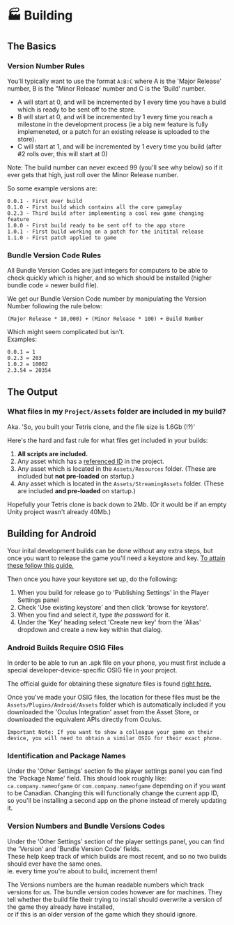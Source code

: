 # :factory: Building

## The Basics

### Version Number Rules

You'll typically want to use the format ```A:B:C``` where A is the 'Major Release' number, B is the "Minor Release' number and C is the 'Build' number.

* A will start at 0, and will be incremented by 1 every time you have a build which is ready to be sent off to the store.
* B will start at 0, and will be incremented by 1 every time you reach a milestone in the development process (ie a big new feature is fully implemeneted, or a patch for an existing release is uploaded to the store).
* C will start at 1, and will be incremented by 1 every time you build (after #2 rolls over, this will start at 0)

Note: The build number can never exceed 99 (you'll see why below) so if it ever gets that high, just roll over the Minor Release number.

So some example versions are:

```
0.0.1 - First ever build
0.1.0 - First build which contains all the core gameplay
0.2.3 - Third build after implementing a cool new game changing feature
1.0.0 - First build ready to be sent off to the app store
1.0.1 - First build working on a patch for the initital release
1.1.0 - First patch applied to game
```

### Bundle Version Code Rules

All Bundle Version Codes are just integers for computers to be able to check quickly which is higher, and so which should be installed (higher bundle code = newer build file).

We get our Bundle Version Code number by manipulating the Version Number following the rule below:

```
(Major Release * 10,000) + (Minor Release * 100) + Build Number
```
Which might seem complicated but isn't.  
Examples: 
```
0.0.1 = 1
0.2.3 = 203
1.0.2 = 10002
2.3.54 = 20354
```

## The Output

### What files in my `Project/Assets` folder are included in my build?
Aka. 'So, you built your Tetris clone, and the file size is 1.6Gb (!?)'

Here's the hard and fast rule for what files get included in your builds:

1. **All scripts are included.**
2. Any asset which has a [referenced ID](README.md#referencing-gameobjects-and-components) in the project.
3. Any asset which is located in the `Assets/Resources` folder. (These are included but **not pre-loaded** on startup.)
4. Any asset which is located in the `Assets/StreamingAssets` folder. (These are included **and pre-loaded** on startup.)

Hopefully your Tetris clone is back down to 2Mb. (Or it would be if an empty Unity project wasn't already 40Mb.)

## Building for Android

Your inital development builds can be done without any extra steps, but once you want to release the game you'll need a keystore and key. [To attain these follow this guide.](http://www.technoreply.com/creating-an-android-keystore-on-unity/)

Then once you have your keystore set up, do the following:

1. When you build for release go to 'Publishing Settings' in the Player Settings panel  
2. Check 'Use existing keystore' and then click 'browse for keystore'.
3. When you find and select it, type *the password* for it.
4. Under the 'Key' heading select 'Create new key' from the 'Alias' dropdown and create a new key within that dialog.

### Android Builds Require OSIG Files

In order to be able to run an .apk file on your phone, you must first include a special developer-device-specific OSIG file in your project.

The official guide for obtaining these signature files is found [right here.](https://developer.oculus.com/documentation/mobilesdk/latest/concepts/mobile-submission-sig-file/)

Once you've made your OSIG files, the location for these files must be the `Assets/Plugins/Android/Assets` folder which is automatically included if you downloaded the 'Oculus Integration' asset from the Asset Store, or downloaded the equivalent APIs directly from Oculus.

`Important Note: If you want to show a colleague your game on their device, you will need to obtain a similar OSIG for their exact phone.`

### Identification and Package Names

Under the 'Other Settings' section fo the player settings panel you can find the 'Package Name' field. This should look roughly like: `ca.company.nameofgame` or `com.company.nameofgame` depending on if you want to be Canadian. Changing this will functionally change the current app ID, so you'll be installing a second app on the phone instead of merely updating it.

### Version Numbers and Bundle Versions Codes

Under the 'Other Settings' section of the player settings panel, you can find the 'Version' and 'Bundle Version Code' fields.  
These help keep track of which builds are most recent, and so no two builds should ever have the same ones.  
ie. every time you're about to build, increment them!

The Versions numbers are the human readable numbers which track versions for *us*. The bundle version codes however are for machines. They tell whether the build file their trying to install should overwrite a version of the game they already have installed,  
or if this is an older version of the game which they should ignore.

